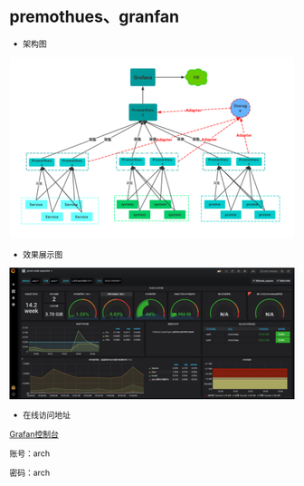 # premothues、granfan

* 架构图

![Premotheus监控](/img/Premotheus监控.jpg)

* 效果展示图

![grafana效果图](/img/grafana效果图.png)


* 在线访问地址

[Grafan控制台](http://dashboard-ops.uoko.com)

账号：arch

密码：arch